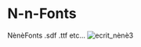 # N-n-Fonts
NènèFonts .sdf .ttf etc...
![ecrit_nènè3](https://github.com/user-attachments/assets/db0549cf-d010-43fb-8782-08bc1a9980d3)
